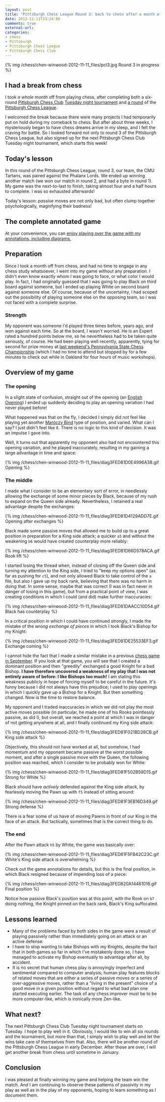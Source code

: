 ```yaml
---
layout: post
title: "Pittsburgh Chess League Round 3: back to chess after a month off"
date: 2012-11-11T23:24:00
comments: true
external-url: 
categories: 
- chess
- Pittsburgh
- Pittsburgh Chess League
- Pittsburgh Chess Club
---
```

{% img /chess/chen-winwood-2012-11-11_files/pcl3.jpg Round 3 in progress %}

## I had a break from chess

I took *a whole month* off from playing chess, after completing both a six-round [Pittsburgh Chess Club](http://pittsburghcc.org/) [Tuesday night tournament](/blog/2012/10/09/final-round-of-pittsburgh-chess-club-tournament-clawing-back-from-a-terrible-position-to-draw-and-tie-for-first/) and [a round](/blog/2012/10/14/pittsburgh-chess-league-round-2-natural-moves-are-often-bad/) of the [Pittsburgh Chess League](http://www.pitt.edu/~schach/ChessPA/ChessLeague/wpapcl.htm).

I welcomed the break because there were many projects I had temporarily put on hold during my comeback to chess. But after about three weeks, I mysteriously began to have chess dreams arrive in my sleep, and I felt the craving for battle. So I looked forward not only to round 3 of the Pittsburgh Chess League, but also signed up for the next Pittsburgh Chess Club Tuesday night tournament, which starts this week!

## Today's lesson

In this round of the Pittsburgh Chess League, round 3, our team, the CMU Tartans, was paired against the Phalanx Lords. We ended up winning another match (we won our match in round 2, and had a byte in round 1). My game was the next-to-last to finish, taking almost four and a half hours to complete. I was so exhausted afterwards!

Today's lesson: *passive* moves are not only bad, but often clump together psychologically, magnifying their badness!

<!--more-->

## The complete annotated game

At your convenience, you can [enjoy playing over the game with my annotations, including diagrams.](/chess/chen-winwood-2012-11-11.htm)

## Preparation

Since I took a month off from chess, and had no time to engage in any chess study whatsoever, I went into my game without any preparation. I didn't even know exactly whom I was going to face, or what color I would play. In fact, I had originally guessed that I was going to play Black on third board against someone, but I ended up playing White on second board against someone else. Of course, because of the uncertainty, I had scoped out the possibility of playing someone else on the opposing team, so I was not faced with a complete surprise.

### Strength

My opponent was someone I'd played three times before, years ago, and won against each time. So at the board, I wasn't worried. He is an Expert rated a hundred points below me, so he nevertheless had to be taken quite seriously, of course. He had been playing well recently, apparently, tying for second for prize money at [last weekend's Pennsylvania State Chess Championship](http://pscfchess.org/results/12110304.htm) (which I had no time to attend but stopped by for a few minutes to check out while in Oakland for four hours of music workshops).

## Overview of my game

### The opening

In a slight state of confusion, straight out of the opening (an [English Opening](http://en.wikipedia.org/wiki/English_Opening)) I ended up suddenly deciding to play an opening variation I had never played before!

What happened was that on the fly, I decided I simply did not feel like playing yet another [Maróczy Bind](/blog/2012/09/19/round-3-of-pittsburgh-chess-club-tournament-another-approach-against-the-sicilian-squeezing-with-the-bind/) type of position, and varied. What can I say? I just didn't feel like it. There is no logic to this kind of decision. It was an impulse I gave into.

Well, it turns out that apparently my opponent also had not encountered this opening variation, and he played inaccurately, resulting in my gaining a large advantage in time and space:

{% img /chess/chen-winwood-2012-11-11_files/diag3FED81D0E4996A38.gif Opening %}

### The middle

I made what I consider to be an elementary sort of error, in needlessly allowing the exchange of some minor pieces by Black, because of my rush to expand on the Queen side already. Nevertheless, I retained a real advantage despite the exchanges:

{% img /chess/chen-winwood-2012-11-11_files/diag3FED81D4129ADD7E.gif Opening after exchanges %}

Black made some passive moves that allowed me to build up to a great position in preparation for a King side attack; a quicker `a5` and without the weakening `b6` would have created counterplay more reliably:

{% img /chess/chen-winwood-2012-11-11_files/diag3FED81D66D578ACA.gif Rook lift %}

I started losing the thread when, instead of closing off the Queen side and turning my attention to the King side, I tried to "keep my options open" (as far as pushing for `c5`), and not only allowed Black to take control of the `a` file, but also I gave up my back rank, believing that there was no harm in doing that. In some sense, maybe that was correct (I was in fact never in danger of losing in this game), but from a practical point of view, I was creating conditions in which I could (and did) make further inaccuracies:

{% img /chess/chen-winwood-2012-11-11_files/diag3FED81DAACC10D54.gif Black has counterplay %}

In a critical position in which I could have continued strongly, I made the mistake of the *wrong exchange of pieces* in which I took Black's Bishop for my Knight:

{% img /chess/chen-winwood-2012-11-11_files/diag3FED81DE25533EF3.gif Exchange coming %}

I cannot hide the fact that I made a similar mistake in a previous [chess game in September](/blog/2012/09/12/round-2-of-the-pittsburgh-chess-club-tournament-winning-in-the-sicilian-defense-the-philosophy-and-psychology-of-struggle/). If you look at that game, you will see that I created a dominant position and then "greedily" exchanged a good Knight for a bad Bishop. **I have therefore uncovered a weakness of my play that I was not entirely aware of before: I like Bishops too much!** I am stating this weakness publicly in hope of forcing myself to be careful in the future. It's funny because I did not always have this prejudice; I used to play openings in which I quickly gave up a Bishop for a Knight. But then something changed. Now is the time to restore balance.

My opponent and I traded inaccuracies in which we did not play the most active moves possible (in particular, he made one of his Rooks pointlessly passive, as did I), but overall, we reached a point at which I was in danger of not getting anywhere at all, and I finally continued my King side attack:

{% img /chess/chen-winwood-2012-11-11_files/diag3FED81F021BD28CB.gif King side attack %}

Objectively, this should not have worked at all, but somehow, I had momentum and my opponent became passive at the *worst* possible moment, and after a single passive move with the Queen, the following position was reached, which I consider to be probably won for White:

{% img /chess/chen-winwood-2012-11-11_files/diag3FED81F502B59D15.gif Strong for White %}

Black should have *actively* defended against the King side attack, by fearlessly moving the Pawn up with `f5` instead of sitting around:

{% img /chess/chen-winwood-2012-11-11_files/diag3FED81F3EB16D349.gif Strong defense %}

There is a fear some of us have of moving Pawns in front of our King in the face of an attack. But tactically, sometimes that is the correct thing to do.

### The end

After the Pawn attack `h5` by White, the game was basically over:

{% img /chess/chen-winwood-2012-11-11_files/diag3FED81F5FB42C23C.gif White's King side attack is overwhelming %}

Check out the game annotations for details, but this is the final position, in which Black resigned because of impending loss of a piece:

{% img /chess/chen-winwood-2012-11-11_files/diag3FED820A14461016.gif Final position %}

Notice how passive Black's position was at this point, with the Rook on `b7` doing nothing, the Knight pinned on the back rank, Black's King suffocated.

## Lessons learned

- Many of the problems faced by both sides in the game were a result of playing passively rather than immediately going on an attack or an active defense.
- I have to stop wanting to take Bishops with my Knights, despite the fact that in both games so far in which I've mistakenly done so, I have managed to activate my Bishop eventually to advantage after all, by accident.
- It is no secret that human chess play is annoyingly imperfect and sentimental compared to computer analysis; human play features blocks of related moves that are either a series of passive moves or a series of over-aggressive moves, rather than a "living in the present" choice of a good move in a given position without regard to what bad plan one started executing earlier. The task of any chess improver must be to be more computer-like, which is ironically more Zen-like.

## What next?

The next Pittsburgh Chess Club Tuesday night tournament starts on Tuesday. I hope to play well in it. Obviously, I would like to win all six rounds and the tournament, but more than that, I simply wish to play well and let the wins take care of themselves from that. Also, there will be another round of the Pittsburgh Chess League in early December. After those are over, I will get another break from chess until sometime in January.

## Conclusion

I was pleased at finally winning my game and helping the team win the match. And I am continuing to observe these patterns of passivity in my play as well as in the play of my opponents, hoping to learn something as I document them.

